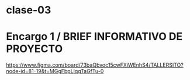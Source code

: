 # clase-03

# Encargo 1 / BRIEF INFORMATIVO DE PROYECTO
https://www.figma.com/board/73baQbvoc15cwFXiWEnhS4/TALLERSITO?node-id=81-19&t=MGgFbpLIqgTaGfTu-0
